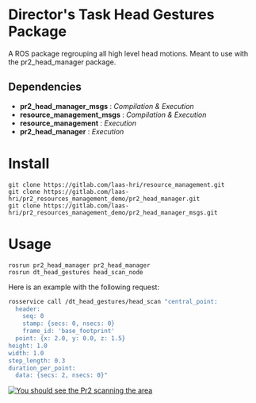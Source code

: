 # Director's Task Head Gestures Package

A ROS package regrouping all high level head motions. Meant to use with the pr2_head_manager package.

## Dependencies

 - **pr2_head_manager_msgs** : *Compilation & Execution*
 - **resource_management_msgs** : *Compilation & Execution*
 - **resource_management**     : *Execution*
 - **pr2_head_manager**     : *Execution*

# Install

```
git clone https://gitlab.com/laas-hri/resource_management.git
git clone https://gitlab.com/laas-hri/pr2_resources_management_demo/pr2_head_manager.git
git clone https://gitlab.com/laas-hri/pr2_resources_management_demo/pr2_head_manager_msgs.git
```

# Usage

```
rosrun pr2_head_manager pr2_head_manager
rosrun dt_head_gestures head_scan_node
```

Here is an example with the following request:


```bash
rosservice call /dt_head_gestures/head_scan "central_point:
  header:
    seq: 0
    stamp: {secs: 0, nsecs: 0}
    frame_id: 'base_footprint'
  point: {x: 2.0, y: 0.0, z: 1.5}
height: 1.0
width: 1.0
step_length: 0.3
duration_per_point:
  data: {secs: 2, nsecs: 0}"
```

[![You should see the Pr2 scanning the area](https://img.youtube.com/vi/IBR9xku5Jrc/0.jpg)](https://www.youtube.com/watch?v=IBR9xku5Jrc)
